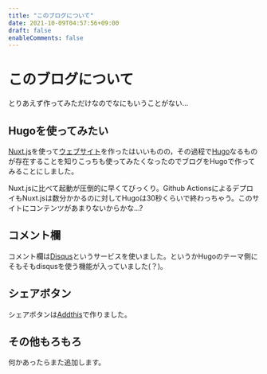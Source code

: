 ```yaml
---
title: "このブログについて"
date: 2021-10-09T04:57:56+09:00
draft: false
enableComments: false
---
```


# このブログについて

とりあえず作ってみただけなのでなにもいうことがない...

## Hugoを使ってみたい

[Nuxt.js](https://nuxtjs.org/)を使って[ウェブサイト](https://ransewhale.net)を作ったはいいものの，その過程で[Hugo](https://gohugo.io)なるものが存在することを知りこっちも使ってみたくなったのでブログをHugoで作ってみることにしました。

Nuxt.jsに比べて起動が圧倒的に早くてびっくり。Github ActionsによるデプロイもNuxt.jsは数分かかるのに対してHugoは30秒くらいで終わっちゃう。このサイトにコンテンツがあまりないからかな...?

## コメント欄

コメント欄は[Disqus](https://disqus.com/)というサービスを使いました。というかHugoのテーマ側にそもそもdisqusを使う機能が入っていました(？)。

## シェアボタン

シェアボタンは[Addthis](https://www.addthis.com/)で作りました。

## その他もろもろ

何かあったらまた追加します。